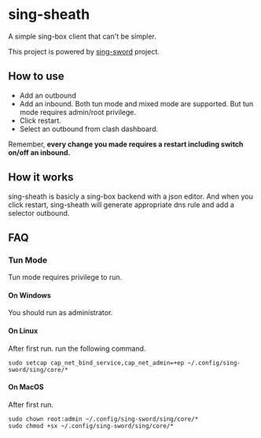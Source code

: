 # sing-sheath
A simple sing-box client that can't be simpler.

This project is powered by [sing-sword](https://github.com/zzzgydi/sing-sword) project.
## How to use
* Add an outbound
* Add an inbound. Both tun mode and mixed mode are supported. But tun mode requires admin/root privilege.
* Click restart.
* Select an outbound from clash dashboard.

Remember, **every change you made requires a restart including switch on/off an inbound.**

## How it works
sing-sheath is basicly a sing-box backend with a json editor. And when you click restart, sing-sheath will generate appropriate dns rule and add a selector outbound.

## FAQ
### Tun Mode
Tun mode requires privilege to run.

#### On Windows
You should run as administrator.
#### On Linux
After first run. run the following command.

```
sudo setcap cap_net_bind_service,cap_net_admin=+ep ~/.config/sing-sword/sing/core/*
```
#### On MacOS
After first run.
```
sudo chown root:admin ~/.config/sing-sword/sing/core/*
sudo chmod +sx ~/.config/sing-sword/sing/core/*
```